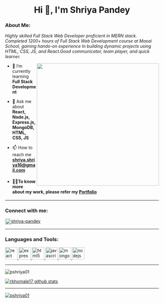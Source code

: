 <h1 align="center">Hi 👋, I'm Shriya Pandey</h1>
<h3 color="blue">About Me:  </h3>
<p class="empty"><em>Highly skilled Full Stack Web Developer
proficient in MERN stack. Completed 1200+
hours of Full Stack Web Development course
at Masai School, gaining hands-on experience
In building dynamic projects using HTML,
CSS, JS, and React.Good communicator,
team player, and quick learner.
</em></p> 
<img align="right" alt "gif" width="400" 
src="https://camo.githubusercontent.com/4cfc2138e2bc55b361b9d35bf865144dce669bee99e4c4bee2556a9b2bc57465/68747470733a2f2f6d69726f2e6d656469756d2e636f6d2f6d61782f313430302f302a7942764135436e455833536434616f642e676966"/>
  
- 🌱 I’m currently learning **Full Stack Development**

- 💬 Ask me about **React, Node.js, Express.js, MongoDB, HTML, CSS, JS**

- 📫 How to reach me **shriya.shriya16@gmail.com**
  
- <h4>👨‍💻To know more about my work, please refer my <a href="https://pshriya01.github.io">Portfolio<a/></h4>
 <hr/>
<h3 align="left">Connect with me: </h3>
<p align="left">
<a href="https://linkedin.com/in/shriya-pandey-b41b5a213" target="blank"><img align="center" src="https://w7.pngwing.com/pngs/93/587/png-transparent-linkedin-logo-linkedin-logo-computer-icons-business-symbol-linkedin-icon-miscellaneous-blue-angle-thumbnail.png" alt="shriya-pandey-b41b5a213" height="20" width="20" />shriya-pandey</a>
</p>
<hr/>
<h3 align="left">Languages and Tools:</h3>
<p align="left">  <a href="https://reactjs.org/" target="_blank" rel="noreferrer"><img src="https://img.icons8.com/?size=1x&id=123603&format=png" alt="react" width="40" height="40"/> </a>
<a href="https://expressjs.com" target="_blank" rel="noreferrer"> <img src="https://img.icons8.com/?size=1x&id=kg46nzoJrmTR&format=png" alt="express" width="40" height="40"/> </a>
<a href="https://www.w3.org/html/" target="_blank" rel="noreferrer"> <img src="https://upload.wikimedia.org/wikipedia/commons/thumb/6/61/HTML5_logo_and_wordmark.svg/195px-HTML5_logo_and_wordmark.svg.png" alt="html5" width="40" height="40"/> </a>
<a href="https://developer.mozilla.org/en-US/docs/Web/JavaScript" target="_blank" rel="noreferrer"> <img src="https://cdn-icons-png.flaticon.com/512/5968/5968292.png" alt="javascript" width="40" height="40"/> </a>
<a href="https://www.mongodb.com/" target="_blank" rel="noreferrer"> <img src="https://img.icons8.com/?size=512&id=8rKdRqZFLurS&format=png" alt="mongodb" width="40" height="40"/> </a> 
<a href="https://nodejs.org" target="_blank" rel="noreferrer"> <img src="https://img.icons8.com/?size=512&id=hsPbhkOH4FMe&format=png" alt="nodejs" width="40" height="40"/> </a></p>
<hr/>
<p><img align="center" src="https://github-readme-stats.vercel.app/api/top-langs?username=pshriya01&show_icons=true&locale=en&layout=compact" alt="pshriya01" /></p>

<a href="https://github-readme-streak-stats.herokuapp.com/?user=pshriya01&"><img align="center" src="https://github-readme-streak-stats.herokuapp.com/?user=pshriya01&" alt="rbhomale17 github stats" /></a>
<hr/>
<p align="left"> <a href="https://github.com/ryo-ma/github-profile-trophy"><img src="https://github-profile-trophy.vercel.app/?username=pshriya01" alt="pshriya01" /></a> </p>
